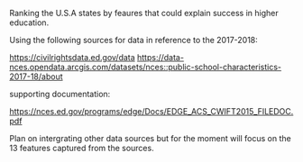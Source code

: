 Ranking the U.S.A states by feaures that could explain success in higher education. 

Using the following sources for data in reference to the 2017-2018:

https://civilrightsdata.ed.gov/data 
https://data-nces.opendata.arcgis.com/datasets/nces::public-school-characteristics-2017-18/about

supporting documentation:

https://nces.ed.gov/programs/edge/Docs/EDGE_ACS_CWIFT2015_FILEDOC.pdf


Plan on intergrating other data sources but for the moment will focus on the 13 features captured from the sources.
